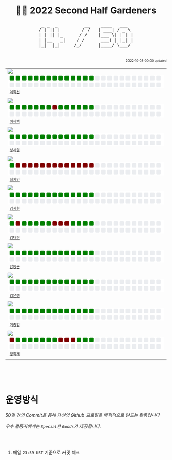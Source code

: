 <h1 align="center"> 🧑‍🌾 2022 Second Half Gardeners </h1>
<!-- 🧑‍ 🌾2022 Second Half Gardeners -->







<!---------------->
<!-- 진척도 영역 -->
<!---------------->

<!-- http://patorjk.com/software/taag/#p=display&f=Ogre&t=X%20%20%20%2F%20%20%2050 -->
<pre align="center">
 _ _  _          __    ____   ___  
/ | || |        / /   | ___| / _ \ 
| | || |_      / /    |___ \| | | |
| |__   _|    / /      ___) | |_| |
|_|  |_|     /_/      |____/ \___/ 
                                   
</pre>


<div align="right">
 <sup><sub>2022-10-03-00:00 updated</sub></sup>
</div>


<!--
  <tr>
    <td align="left"><a href="https://github.com/닉네임"><img src="프로필이미지주소" width="50px;"/></a>&nbsp;&nbsp;<img src="./svg/sunnyinha.svg"><br /><sup>&nbsp;&nbsp;<a href="https://github.com/닉네임">이름이름</a><br /></sup></td>
 </tr>
 -->

<table align="center">
 <tr>
    <td align="left"><a href="https://github.com/sunnyinha"><img src="https://avatars.githubusercontent.com/u/80040296?v=4" width="50px;"/></a>&nbsp;&nbsp;<img src="./svg/sunnyinha.svg"><br /><sup>&nbsp;&nbsp;<a href="https://github.com/sunnyinha">이희선</a><br /></sup></td>
 </tr>
 <tr>
    <td align="left"><a href="https://github.com/ThinkingVincent"><img src="https://avatars.githubusercontent.com/u/103738589?v=4" width="50px;"/></a>&nbsp;&nbsp;<img src="./svg/ThinkingVincent.svg"><br /><sup>&nbsp;&nbsp;<a href="https://github.com/ThinkingVincent">이재백</a><br /></sup></td>
 </tr>
   <tr>
    <td align="left"><a href="https://github.com/sungsiyul"><img src="https://avatars.githubusercontent.com/u/86465983?v=4" width="50px;"/></a>&nbsp;&nbsp;<img src="./svg/sungsiyul.svg"><br /><sup>&nbsp;&nbsp;<a href="https://github.com/sungsiyul">성시열</a><br /></sup></td>
 </tr>
  <tr>
    <td align="left"><a href="https://github.com/Jimin0430"><img src="https://avatars.githubusercontent.com/u/105258203?v=4" width="50px;"/></a>&nbsp;&nbsp;<img src="./svg/Jimin0430.svg"><br /><sup>&nbsp;&nbsp;<a href="https://github.com/Jimin0430">최지민</a><br /></sup></td>
 </tr>
 <tr>
    <td align="left"><a href="https://github.com/deEdenKim"><img src="https://avatars.githubusercontent.com/u/101259627?v=4" width="50px;"/></a>&nbsp;&nbsp;<img src="./svg/deEdenKim.svg"><br /><sup>&nbsp;&nbsp;<a href="https://github.com/deEdenKim">김서현</a><br /></sup></td>
 </tr>
 <tr>
    <td align="left"><a href="https://github.com/hamzzi0097"><img src="https://avatars.githubusercontent.com/u/81970551?v=4" width="50px;"/></a>&nbsp;&nbsp;<img src="./svg/hamzzi0097.svg"><br /><sup>&nbsp;&nbsp;<a href="https://github.com/hamzzi0097">김태현</a><br /></sup></td>
 </tr>
 <tr>
    <td align="left"><a href="https://github.com/Hameast"><img src="https://avatars.githubusercontent.com/u/80018275?v=4" width="50px;"/></a>&nbsp;&nbsp;<img src="./svg/Hameast.svg"><br /><sup>&nbsp;&nbsp;<a href="https://github.com/Hameast">함동균</a><br /></sup></td>
 </tr>
 <tr>
    <td align="left"><a href="https://github.com/kimbank"><img src="https://avatars.githubusercontent.com/u/87305109?v=4" width="50px;"/></a>&nbsp;&nbsp;<img src="./svg/kimbank.svg"><br /><sup>&nbsp;&nbsp;<a href="https://github.com/kimbank">김은행</a><br /></sup></td>
 </tr>
 <tr>
    <td align="left"><a href="https://github.com/bub3690"><img src="https://avatars.githubusercontent.com/u/30468434?v=4" width="50px;"/></a>&nbsp;&nbsp;<img src="./svg/bub3690.svg"><br /><sup>&nbsp;&nbsp;<a href="https://github.com/bub3690">이종법</a><br /></sup></td>
 </tr>
 <tr>
    <td align="left"><a href="https://github.com/heejaedev"><img src="https://avatars.githubusercontent.com/u/47102119?v=4" width="50px;"/></a>&nbsp;&nbsp;<img src="./svg/heejaedev.svg"><br /><sup>&nbsp;&nbsp;<a href="https://github.com/bub3690">정희재</a><br /></sup></td>
 </tr>
</table>

<br /><br /><br />







<!------------------>
<!-- 운영방식 영역 -->
<!------------------>

# 운영방식

_50일 간의 Commit을 통해 자신의 Github 프로필을 매력적으로 만드는 활동입니다_

_우수 활동자에게는 `Special`한 `Goods`가 제공됩니다._

<br /><br />

1. 매일 `23:59 KST` 기준으로 커밋 체크

















<!-- ![Metrics](https://metrics.lecoq.io/kimbank?template=classic&base.activity=0&base.community=0&base.repositories=0&base.metadata=0&isocalendar=1&lines=1&isocalendar.duration=half-year&config.timezone=Asia%2FSeoul) -->
<!-- 참고 : https://metrics.lecoq.io/ -->

